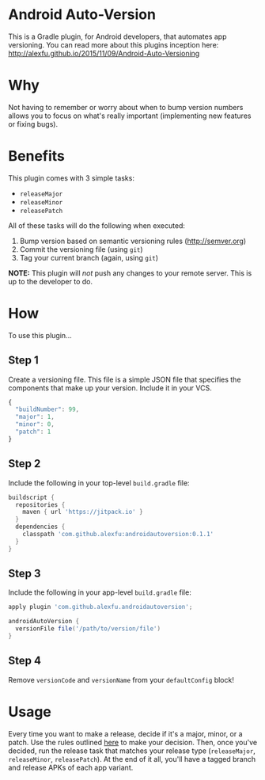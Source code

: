 # Android Auto-Version
This is a Gradle plugin, for Android developers, that automates app versioning. You can read more
about this plugins inception here: http://alexfu.github.io/2015/11/09/Android-Auto-Versioning

# Why
Not having to remember or worry about when to bump version numbers allows you to focus on what's
really important (implementing new features or fixing bugs).

# Benefits
This plugin comes with 3 simple tasks:

- `releaseMajor`
- `releaseMinor`
- `releasePatch`

All of these tasks will do the following when executed:

1. Bump version based on semantic versioning rules (http://semver.org)
2. Commit the versioning file (using `git`)
3. Tag your current branch (again, using `git`)

**NOTE:** This plugin will *not* push any changes to your remote server.
This is up to the developer to do.

# How
To use this plugin...

## Step 1
Create a versioning file. This file is a simple JSON file that specifies the components that make
up your version. Include it in your VCS.

```javascript
{
  "buildNumber": 99,
  "major": 1,
  "minor": 0,
  "patch": 1
}
```

## Step 2
Include the following in your top-level `build.gradle` file:

```groovy
buildscript {
  repositories {
    maven { url 'https://jitpack.io' }
  }
  dependencies {
    classpath 'com.github.alexfu:androidautoversion:0.1.1'
  }
}
```

## Step 3
Include the following in your app-level `build.gradle` file:

```groovy
apply plugin 'com.github.alexfu.androidautoversion';

androidAutoVersion {
  versionFile file('/path/to/version/file')
}
```
## Step 4
Remove `versionCode` and `versionName` from your `defaultConfig` block!

# Usage
Every time you want to make a release, decide if it's a major, minor, or a patch. Use the rules
outlined [here](http://semver.org/) to make your decision. Then, once you've decided, run the
release task that matches your release type (`releaseMajor`, `releaseMinor`, `releasePatch`).
At the end of it all, you'll have a tagged branch and release APKs of each app variant.
